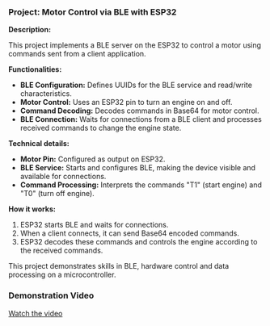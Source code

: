 ### Project: Motor Control via BLE with ESP32

**Description:**

This project implements a BLE server on the ESP32 to control a motor using commands sent from a client application.

**Functionalities:**
- **BLE Configuration:** Defines UUIDs for the BLE service and read/write characteristics.
- **Motor Control:** Uses an ESP32 pin to turn an engine on and off.
- **Command Decoding:** Decodes commands in Base64 for motor control.
- **BLE Connection:** Waits for connections from a BLE client and processes received commands to change the engine state.

**Technical details:**
- **Motor Pin:** Configured as output on ESP32.
- **BLE Service:** Starts and configures BLE, making the device visible and available for connections.
- **Command Processing:** Interprets the commands "T1" (start engine) and "T0" (turn off engine).

**How ​​it works:**
1. ESP32 starts BLE and waits for connections.
2. When a client connects, it can send Base64 encoded commands.
3. ESP32 decodes these commands and controls the engine according to the received commands.

This project demonstrates skills in BLE, hardware control and data processing on a microcontroller.

### Demonstration Video

[Watch the video](https://youtu.be/BUT6_Ezaww8?si=Hb7LZrK3193k3n62)

